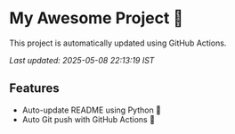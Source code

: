 # My Awesome Project 🚀

This project is automatically updated using GitHub Actions.

_Last updated: 2025-05-08 22:13:19 IST_

## Features
- Auto-update README using Python 🐍
- Auto Git push with GitHub Actions 🤖
